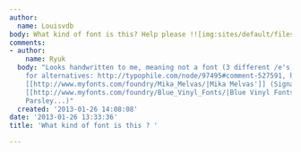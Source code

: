 ```yaml
---
author:
  name: Louisvdb
body: What kind of font is this? Help please !![img:sites/default/files/old-images/troy-lee-logo_5877.jpg]
comments:
- author:
    name: Ryuk
  body: "Looks handwritten to me, meaning not a font (3 different /e's).\r\nSuggestions
    for alternatives: http://typophile.com/node/97495#comment-527591, http://typophile.com/node/98661#comment-532986,
    [[http://www.myfonts.com/foundry/Mika_Melvas/|Mika Melvas']] (Signalist for instance),
    [[http://www.myfonts.com/foundry/Blue_Vinyl_Fonts/|Blue Vinyl Fonts]] (Fancier,
    Parsley...)"
  created: '2013-01-26 14:08:08'
date: '2013-01-26 13:33:36'
title: 'What kind of font is this ? '

---
```

